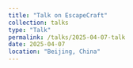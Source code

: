 ```yaml
---
title: "Talk on EscapeCraft"
collection: talks
type: "Talk"
permalink: /talks/2025-04-07-talk
date: 2025-04-07
location: "Beijing, China"
---
```


